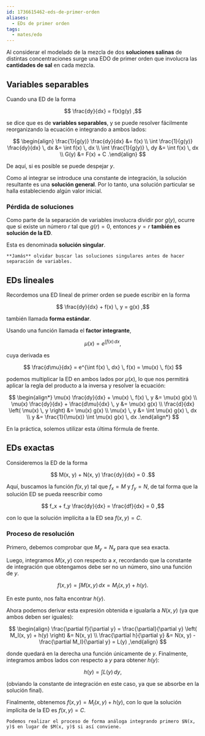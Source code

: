 ```yaml
---
id: 1736615462-eds-de-primer-orden
aliases:
  - EDs de primer orden
tags:
  - mates/edo
---
```


Al considerar el modelado de la mezcla de dos **soluciones salinas** de distintas concentraciones surge una EDO de primer orden que involucra las **cantidades de sal** en cada mezcla.

## Variables separables

Cuando una ED de la forma

$$
\frac{dy}{dx} = f(x)g(y)
,$$

se dice que es de **variables separables**, y se puede resolver fácilmente reorganizando la ecuación e integrando a ambos lados:

$$
\begin{align}
\frac{1}{g(y)} \frac{dy}{dx} &= f(x) \\
\int \frac{1}{g(y)} \frac{dy}{dx} \, dx &= \int f(x) \, dx \\
\int \frac{1}{g(y)} \, dy &= \int f(x) \, dx \\
G(y) &= F(x) + C
.\end{align}
$$

De aquí, si es posible se puede despejar $y$.

Como al integrar se introduce una constante de integración, la solución resultante es una **solución general**. Por lo tanto, una solución particular se halla estableciendo algún valor inicial.

### Pérdida de soluciones

Como parte de la separación de variables involucra dividir por $g(y)$, ocurre que si existe un número $r$ tal que $g(r) = 0$, entonces $y = r$ **también es solución de la ED**.

Esta es denominada **solución singular**.

```ad-warning
**Jamás** olvidar buscar las soluciones singulares antes de hacer separación de variables.
```

## EDs lineales

Recordemos una ED lineal de primer orden se puede escribir en la forma

$$
\frac{dy}{dx} + f(x) \, y = g(x)
,$$

también llamada **forma estándar**.

Usando una función llamada el **factor integrante**,

$$
\mu(x) = e^{\int f(x) \, dx}
,$$

cuya derivada es

$$
\frac{d\mu}{dx} = e^{\int f(x) \, dx} \, f(x) = \mu(x) \, f(x)
$$

podemos multiplicar la ED en ambos lados por $\mu(x)$, lo que nos permitirá aplicar la regla del producto a la inversa y resolver la ecuación:

$$
\begin{align*}
\mu(x) \frac{dy}{dx} + \mu(x) \, f(x) \, y &= \mu(x) g(x) \\
\mu(x) \frac{dy}{dx} + \frac{d\mu}{dx} \, y &= \mu(x) g(x) \\
\frac{d}{dx} \left( \mu(x) \, y \right) &= \mu(x) g(x) \\
\mu(x) \, y &= \int \mu(x) g(x) \, dx \\
y &= \frac{1}{\mu(x)} \int \mu(x) g(x) \, dx
.\end{align*}
$$

En la práctica, solemos utilizar esta última fórmula de frente.

## EDs exactas

Consideremos la ED de la forma

$$
M(x, y) + N(x, y) \frac{dy}{dx} = 0
.$$

Aquí, buscamos la función $f(x, y)$ tal que $f_x = M$ y $f_y = N$, de tal forma que la solución ED se pueda reescribir como

$$
f_x + f_y \frac{dy}{dx} = \frac{df}{dx} = 0
,$$

con lo que la solución implícita a la ED sea $f(x, y) = C$.

### Proceso de resolución

Primero, debemos comprobar que $M_y = N_x$ para que sea exacta.

Luego, integramos $M(x, y)$ con respecto a $x$, recordando que la constante de integración que obtengamos debe ser no un número, sino una función de $y$.

$$
f(x, y) = \int M(x, y) \, dx = M_I(x, y) + h(y)
.$$

En este punto, nos falta encontrar $h(y)$.

Ahora podemos derivar esta expresión obtenida e igualarla a $N(x, y)$ (ya que ambos deben ser iguales):

$$
\begin{align}
\frac{\partial f}{\partial y} = \frac{\partial}{\partial y} \left( M_I(x, y) + h(y) \right) &= N(x, y) \\
\frac{\partial h}{\partial y} &= N(x, y) - \frac{\partial M_I}{\partial y} = L(y)
,\end{align}
$$

donde quedará en la derecha una función únicamente de $y$. Finalmente, integramos ambos lados con respecto a $y$ para obtener $h(y)$:

$$
h(y) = \int L(y) \, dy
,$$

(obviando la constante de integración en este caso, ya que se absorbe en la solución final).

Finalmente, obtenemos $f(x, y) = M_I(x, y) + h(y)$, con lo que la solución implícita de la ED es $f(x, y) = C$.

```ad-note
Podemos realizar el proceso de forma análoga integrando primero $N(x, y)$ en lugar de $M(x, y)$ si así conviene.
```
